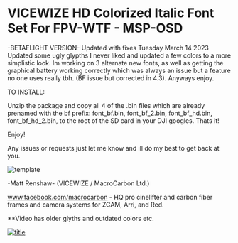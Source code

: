 # VICEWIZE HD Colorized Italic Font Set For FPV-WTF - MSP-OSD #

-BETAFLIGHT VERSION- Updated with fixes Tuesday March 14 2023
Updated some ugly glypths I never liked and updated a few colors to a more simplistic look. Im working on 3 alternate new fonts, as well as getting the graphical battery working correctly which was always an issue but a feature no one uses really tbh. (BF issue but corrected in 4.3). Anyways enjoy.

TO INSTALL:

Unzip the package and copy all 4 of the .bin files which are already prenamed with the bf prefix: font_bf.bin, font_bf_2.bin, font_bf_hd.bin, font_bf_hd_2.bin, to the root of the SD card in your DJI googles. Thats it!

Enjoy!


Any issues or requests just let me know and ill do my best to get back at you.

<img src="https://i.ibb.co/yyLqjY2/template.png" alt="template" border="0"></a>


-Matt Renshaw- (VICEWIZE / MacroCarbon Ltd.)

www.facebook.com/macrocarbon - HQ pro cinelifter and carbon fiber frames and camera systems for ZCAM, Arri, and Red.

**Video has older glyths and outdated colors etc.

<a href="https://youtu.be/m3WGv7iVUF8"><img src="https://i.ibb.co/d06p894/title.png" alt="title" border="0"></a>
